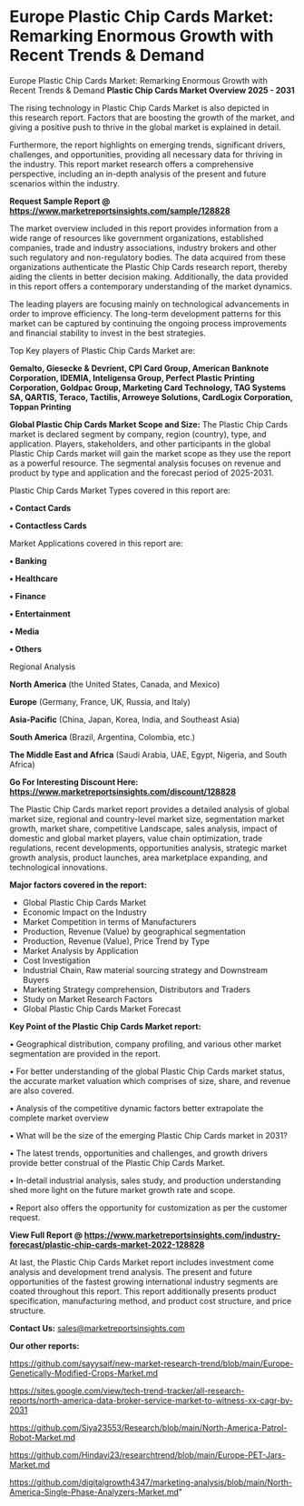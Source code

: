 # Europe Plastic Chip Cards Market: Remarking Enormous Growth with Recent Trends & Demand
Europe Plastic Chip Cards Market: Remarking Enormous Growth with Recent Trends & Demand
<Strong> Plastic Chip Cards Market Overview 2025 - 2031</strong>

The rising technology in Plastic Chip Cards Market is also depicted in this research report. Factors that are boosting the growth of the market, and giving a positive push to thrive in the global market is explained in detail.

Furthermore, the report highlights on emerging trends, significant drivers, challenges, and opportunities, providing all necessary data for thriving in the industry. This report market research offers a comprehensive perspective, including an in-depth analysis of the present and future scenarios within the industry.

<strong>Request Sample Report @ <a href=https://www.marketreportsinsights.com/sample/128828>https://www.marketreportsinsights.com/sample/128828</a></strong>

The market overview included in this report provides information from a wide range of resources like government organizations, established companies, trade and industry associations, industry brokers and other such regulatory and non-regulatory bodies. The data acquired from these organizations authenticate the Plastic Chip Cards research report, thereby aiding the clients in better decision making. Additionally, the data provided in this report offers a contemporary understanding of the market dynamics.

The leading players are focusing mainly on technological advancements in order to improve efficiency. The long-term development patterns for this market can be captured by continuing the ongoing process improvements and financial stability to invest in the best strategies.

Top Key players of Plastic Chip Cards Market are:

<strong>Gemalto, Giesecke & Devrient, CPI Card Group, American Banknote Corporation, IDEMIA, Inteligensa Group, Perfect Plastic Printing Corporation, Goldpac Group, Marketing Card Technology, TAG Systems SA, QARTIS, Teraco, Tactilis, Arroweye Solutions, CardLogix Corporation, Toppan Printing</strong>

<strong><b>Global Plastic Chip Cards Market Scope and Size:</b></strong>
The Plastic Chip Cards market is declared segment by company, region (country), type, and application. Players, stakeholders, and other participants in the global Plastic Chip Cards market will gain the market scope as they use the report as a powerful resource. The segmental analysis focuses on revenue and product by type and application and the forecast period of 2025-2031.

Plastic Chip Cards Market Types covered in this report are:

<strong>• Contact Cards

• Contactless Cards</strong>

Market Applications covered in this report are:

<strong>• Banking

• Healthcare

• Finance

• Entertainment

• Media

• Others</strong> 

Regional Analysis

<strong>North America</strong> (the United States, Canada, and Mexico)

<strong>Europe</strong> (Germany, France, UK, Russia, and Italy)

<strong>Asia-Pacific</strong> (China, Japan, Korea, India, and Southeast Asia)

<strong>South America</strong> (Brazil, Argentina, Colombia, etc.)

<strong>The Middle East and Africa</strong> (Saudi Arabia, UAE, Egypt, Nigeria, and South Africa)

<strong>Go For Interesting Discount Here: <a href=https://www.marketreportsinsights.com/discount/128828>https://www.marketreportsinsights.com/discount/128828</a></strong>

The Plastic Chip Cards market report provides a detailed analysis of global market size, regional and country-level market size, segmentation market growth, market share, competitive Landscape, sales analysis, impact of domestic and global market players, value chain optimization, trade regulations, recent developments, opportunities analysis, strategic market growth analysis, product launches, area marketplace expanding, and technological innovations.

<strong><b>Major factors covered in the report:</b></strong>
<ul>
  <li>Global Plastic Chip Cards Market </li>
  <li>Economic Impact on the Industry</li>
  <li>Market Competition in terms of Manufacturers</li>
  <li>Production, Revenue (Value) by geographical segmentation</li>
  <li>Production, Revenue (Value), Price Trend by Type</li>
  <li>Market Analysis by Application</li>
  <li>Cost Investigation</li>
  <li>Industrial Chain, Raw material sourcing strategy and Downstream Buyers</li>
  <li>Marketing Strategy comprehension, Distributors and Traders</li>
  <li>Study on Market Research Factors</li>
  <li>Global Plastic Chip Cards Market Forecast</li>
</ul>

<strong><b>Key Point of the Plastic Chip Cards Market report:</b></strong>

• Geographical distribution, company profiling, and various other market segmentation are provided in the report.

• For better understanding of the global Plastic Chip Cards market status, the accurate market valuation which comprises of size, share, and revenue are also covered.

• Analysis of the competitive dynamic factors better extrapolate the complete market overview

• What will be the size of the emerging Plastic Chip Cards market in 2031?

• The latest trends, opportunities and challenges, and growth drivers provide better construal of the Plastic Chip Cards Market.

• In-detail industrial analysis, sales study, and production understanding shed more light on the future market growth rate and scope.

• Report also offers the opportunity for customization as per the customer request.

<strong><b>View Full Report @ <a href=https://www.marketreportsinsights.com/industry-forecast/plastic-chip-cards-market-2022-128828>https://www.marketreportsinsights.com/industry-forecast/plastic-chip-cards-market-2022-128828</a></b></strong>


At last, the Plastic Chip Cards Market report includes investment come analysis and development trend analysis. The present and future opportunities of the fastest growing international industry segments are coated throughout this report. This report additionally presents product specification, manufacturing method, and product cost structure, and price structure.

<strong>Contact Us:</strong>
sales@marketreportsinsights.com

<strong>Our other reports:</strong>

<a href=https://github.com/sayysaif/new-market-research-trend/blob/main/Europe-Genetically-Modified-Crops-Market.md>https://github.com/sayysaif/new-market-research-trend/blob/main/Europe-Genetically-Modified-Crops-Market.md</a>

<a href=https://sites.google.com/view/tech-trend-tracker/all-research-reports/north-america-data-broker-service-market-to-witness-xx-cagr-by-2031>https://sites.google.com/view/tech-trend-tracker/all-research-reports/north-america-data-broker-service-market-to-witness-xx-cagr-by-2031</a>

<a href=https://github.com/Siya23553/Research/blob/main/North-America-Patrol-Robot-Market.md>https://github.com/Siya23553/Research/blob/main/North-America-Patrol-Robot-Market.md</a>

<a href=https://github.com/Hindavi23/researchtrend/blob/main/Europe-PET-Jars-Market.md>https://github.com/Hindavi23/researchtrend/blob/main/Europe-PET-Jars-Market.md</a>

<a href=https://github.com/digitalgrowth4347/marketing-analysis/blob/main/North-America-Single-Phase-Analyzers-Market.md>https://github.com/digitalgrowth4347/marketing-analysis/blob/main/North-America-Single-Phase-Analyzers-Market.md</a>"
